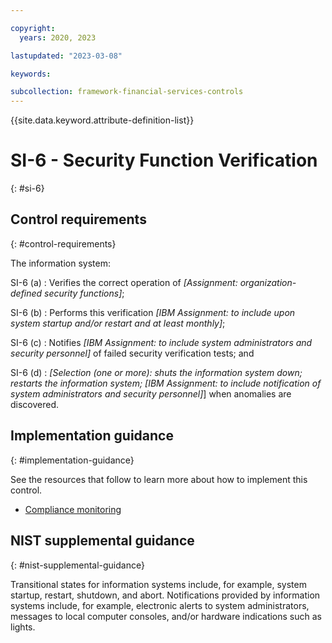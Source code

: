 ```yaml
---

copyright:
  years: 2020, 2023

lastupdated: "2023-03-08"

keywords:

subcollection: framework-financial-services-controls
---
```


{{site.data.keyword.attribute-definition-list}}

               
# SI-6 - Security Function Verification
{: #si-6}

## Control requirements
{: #control-requirements}

The information system:

SI-6 (a)
    : Verifies the correct operation of _[Assignment: organization-defined security functions]_;

SI-6 (b)
    : Performs this verification _[IBM Assignment: to include upon system startup and/or restart and at least monthly]_;

SI-6 (c)
    : Notifies _[IBM Assignment: to include system administrators and security personnel]_ of failed security verification tests; and

SI-6 (d)
    : _[Selection (one or more): shuts the information system down; restarts the information system; [IBM Assignment: to include notification of system administrators and security personnel]_] when anomalies are discovered.

## Implementation guidance
{: #implementation-guidance}

See the resources that follow to learn more about how to implement this control.

- [Compliance monitoring](/docs/framework-financial-services?topic=framework-financial-services-shared-monitoring-compliance)

## NIST supplemental guidance
{: #nist-supplemental-guidance}

Transitional states for information systems include, for example, system startup, restart, shutdown, and abort. Notifications provided by information systems include, for example, electronic alerts to system administrators, messages to local computer consoles, and/or hardware indications such as lights.





